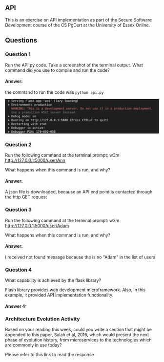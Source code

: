 ## API

This is an exercise on API implementation as part of the Secure Software Development course of the CS PgCert at the University of Essex Online. 

## Questions

### Question 1
Run the API.py code. Take a screenshot of the terminal output. What command did you use to compile and run the code?


#### Answer:

the command to run the code was ```python api.py```

<img src="images/question1.jpg" width="1000">

### Question 2
Run the following command at the terminal prompt: w3m http://127.0.0.1:5000/user/Ann

What happens when this command is run, and why?

#### Answer:

A json file is downloaded, because an API end point is contacted through the http GET request

### Question 3
Run the following command at the terminal prompt: w3m http://127.0.0.1:5000/user/Adam

What happens when this command is run, and why?

#### Answer:

I received not found message because the is no "Adam" in the list of users.

### Question 4
What capability is achieved by the flask library?

Flash library provides web development microframework. Also, in this example, it provided API implementation functionality.

#### Answer 4:

### Architecture Evolution Activity
Based on your reading this week, could you write a section that might be appended to this paper, Salah et al, 2016, which would present the next phase of evolution history, from microservices to the technologies which are commonly in use today?

Please refer to this <a ref="#"> link to read the response </a>


